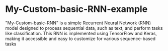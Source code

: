# My-Custom-basic-RNN-example
"My-Custom-basic-RNN" is a simple Recurrent Neural Network (RNN) model designed to process sequential data, such as text, and perform tasks like classification. This RNN is implemented using TensorFlow and Keras, making it accessible and easy to customize for various sequence-based tasks
